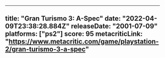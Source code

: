 
---
title: "Gran Turismo 3: A-Spec"
date: "2022-04-09T23:38:28.884Z"
releaseDate: "2001-07-09"
platforms: ["ps2"]
score: 95
metacriticLink: "https://www.metacritic.com/game/playstation-2/gran-turismo-3-a-spec"
---
